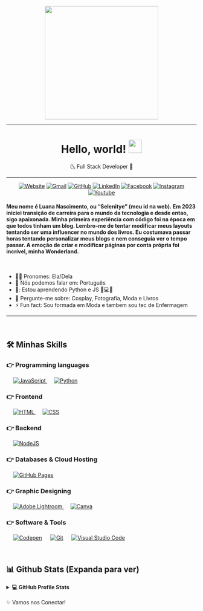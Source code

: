 <p align="center">
  <img src="https://scontent.ffor17-1.fna.fbcdn.net/v/t39.30808-6/353054160_6397856023607361_1889763005588341776_n.jpg?_nc_cat=110&ccb=1-7&_nc_sid=730e14&_nc_eui2=AeENhlRC3JpCRE1lbA3OdXri22xMgHKmpGjbbEyAcqakaFuxRt9bK81B4kczxn8Q-WpXDTbA4mYNP331chedAI-3&_nc_ohc=MhUrrJgGEd0AX8k0eDq&_nc_ht=scontent.ffor17-1.fna&oh=00_AfBqKv7zHi6AhyVSdta1fdiFO1zSj4pHuVXZsEciwsfA8w&oe=648A421E" height="300"/>
</p>
<hr>
<h1 align="center">Hello, world! <img src="https://media.giphy.com/media/hvRJCLFzcasrR4ia7z/giphy.gif" width="35"></h1>
<p align="center">
  <a align="center"> 🌜 Full Stack Developer 🌛 </a>
</p>
<hr/>
<p align="center">
  <a href=""><img src="https://img.icons8.com/bubbles/50/000000/web.png" alt="Website"/></a>
	<a href="mailto:selenitye@gmail.com"><img src="https://img.icons8.com/bubbles/50/000000/gmail.png" alt="Gmail"/></a>
	<a href="https://github.com/selenitye"><img src="https://img.icons8.com/bubbles/50/000000/github.png" alt="GitHub"/></a>
	<a href="https://linkedin.com/in/selenitye"><img src="https://img.icons8.com/bubbles/50/000000/linkedin.png" alt="LinkedIn"/></a>
	<a href="https://www.facebook.com/selenitye"><img src="https://img.icons8.com/bubbles/50/000000/facebook-new.png" alt="Facebook"/></a>
	<a href="https://instagram.com/selenitye"><img src="https://img.icons8.com/bubbles/50/000000/instagram.png" alt="Instagram"/></a>
	<a href=""><img src="https://img.icons8.com/bubbles/50/000000/youtube.png" alt="Youtube"/></a>
<Br>
  <h4>Meu nome é Luana Nascimento, ou “Selenitye” (meu id na web).
    Em 2023 iniciei transição de carreira para o mundo da tecnologia e desde entao, sigo apaixonada. 
Minha primeira experiência com código foi na época em que todos tinham um blog. Lembro-me de tentar modificar meus layouts tentando ser uma influencer no mundo dos livros. Eu costumava passar horas tentando personalizar meus blogs e nem conseguia ver o tempo passar. A emoção de criar e modificar páginas por conta própria foi incrível, minha Wonderland.</h4>
<br>

- 🙋‍♀️  Pronomes: Ela/Dela
- 📣  Nós podemos falar em: Português
- 🌱: Estou aprendendo Python e JS 🧠💻🤖
- 💬  Pergunte-me sobre: Cosplay, Fotografia, Moda e Livros
- ⚡  Fun fact: Sou formada em Moda e tambem sou tec de Enfermagem
  
<hr>
<Br>

## 🛠️ Minhas Skills

### 👉 Programming languages

<p align="left"> 
  &emsp; 
  <a href="https://developer.mozilla.org/en-US/docs/Web/JavaScript" target="_blank"> 
     <img alt="JavaScript" src="https://img.shields.io/badge/JavaScript%20-%23F7DF1E.svg?logo=javascript&logoColor=black">
   </a>
  &emsp;
   <a href="https://www.python.org" target="_blank">
    <img alt="Python" src="https://img.shields.io/badge/Python%20-%2314354C.svg?logo=python&logoColor=white">
  </a>
</p>

### 👉 Frontend 
<p align="left"> 
  &emsp; 
  <a href="https://www.w3.org/html/" target="_blank"> 
   <img alt="HTML" src="https://img.shields.io/badge/HTML5%20-%23E34F26.svg?logo=html5&logoColor=white">
  </a>   
  &emsp;
  <a href="https://www.w3schools.com/css/" target="_blank">
    <img alt="CSS" src="https://img.shields.io/badge/CSS%20-%231572B6.svg?logo=css3&logoColor=white">
  </a> 
</p>
  
### 👉 Backend 
<p align="left"> 
  &emsp; 
  <a href="https://www.w3.org/html/" target="_blank"> 
   <a href="https://github.com/search?q=user%3ADenverCoder1+is%3Arepo+language%3Ajavascript"><img alt="NodeJS" src="https://img.shields.io/badge/Node.js%20-%2343853D.svg?logo=node.js&logoColor=white"></a>
</p>

### 👉 Databases & Cloud Hosting
<p align="left">
  &emsp;
   <a href="#"><img alt="GitHub Pages" src="https://img.shields.io/badge/GitHub%20Pages-%23327FC7.svg?logo=github&logoColor=white"></a> 
  &emsp;
 </p>
  
### 👉 Graphic Designing
<p align="left">
  &emsp;
  <a href="https://www.adobe.com/in/products/photoshop-lightroom.html" target="_blank"> 
    <img alt="Adobe Lightroom" src="https://img.shields.io/badge/Adobe Lightroom-%2300f.svg?style=flat&logo=adobelightroom&logoColor=white"/>
  </a>
    &emsp;
  <a href="#">
  	<img alt="Canva" src="https://img.shields.io/badge/Canva-%2300C4CC.svg?style=flat&logo=Canva&logoColor=white"/>
  </a>
 </p>

 ### 👉 Software & Tools
 
<p>
  &emsp;
    <a href="#"><img alt="Codepen" src="https://img.shields.io/badge/Codepen-000000.svg?logo=codepen&logoColor=white"></a>
  &emsp;
    <a href="#"><img alt="Git" src="https://img.shields.io/badge/Git%20-%23F05033.svg?logo=git&logoColor=white"></a>
  &emsp;
    <a href="#"><img alt="Visual Studio Code" src="https://img.shields.io/badge/Visual%20Studio%20Code-0078d7.svg?logo=visual-studio-code&logoColor=white"></a>
  &emsp;
</p>
  <br/>
  
  ## 📊 Github Stats (Expanda para ver) 


<details> 
  <summary><b>💻 GitHub Profile Stats</b></summary>
  <br/>
  <p align="center">
    <a href="https://github.com/anuraghazra/github-readme-stats"><img alt="Candida's Github Stats" src="https://github-readme-stats.vercel.app/api?username=selenitye&show_icons=true&count_private=true&theme=algolia" height="192px"/></a>
<br/>
  &nbsp;
	  <img src="https://github-readme-stats.vercel.app/api/top-langs?username=selenitye&show_icons=true&locale=en&layout=compact&theme=algolia" alt="selenitye" height="192px"/>
  <br/>
  <b>Note:</b> Top languages is only a metric of the languages my public code consists of and doesn't reflect experience or skill level.
  </p>
</details>
<br/>
✨ Vamos nos Conectar!
  
	

